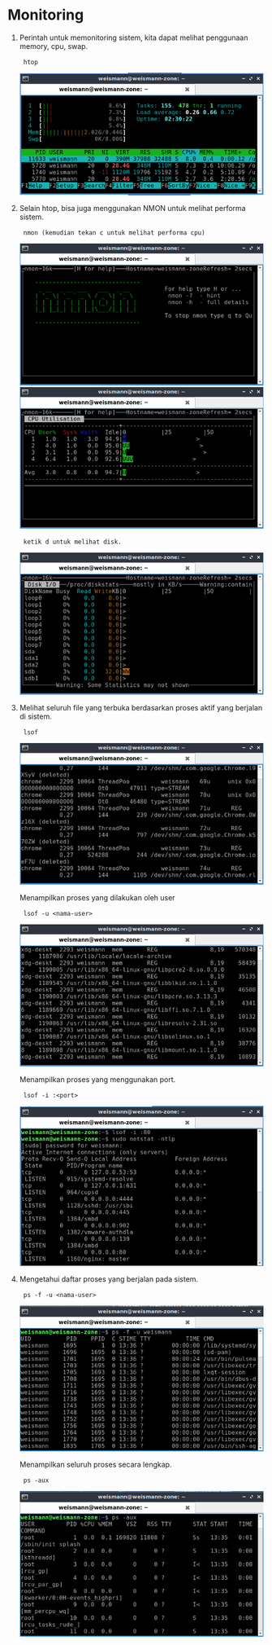 # **Monitoring**

1. Perintah untuk memonitoring sistem, kita dapat melihat penggunaan memory, cpu, swap.

        htop
    ![htop](images/htop.png) <br>

2. Selain htop, bisa juga menggunakan NMON untuk melihat performa sistem.

        nmon (kemudian tekan c untuk melihat performa cpu)
    ![nmon](images/nmon.png) <br>
    ![nmonc](images/nmonc.png) <br>

        ketik d untuk melihat disk.
    ![nmond](images/nmond.png) <br>

3. Melihat seluruh file yang terbuka berdasarkan proses aktif yang berjalan di sistem.

        lsof
    ![lsof](images/lsof.png)

   Menampilkan proses yang dilakukan oleh user

        lsof -u <nama-user>
    ![lsofu](images/lsofu.png)

   Menampilkan proses yang menggunakan port.

        lsof -i :<port>
    ![lsof-i](images/lsof-i.png) <br>

4. Mengetahui daftar proses yang berjalan pada sistem.

        ps -f -u <nama-user>
    ![ps-u](images/ps-u.png)

   Menampilkan seluruh proses secara lengkap.

        ps -aux
    ![ps-aux](images/ps-aux.png) <br>